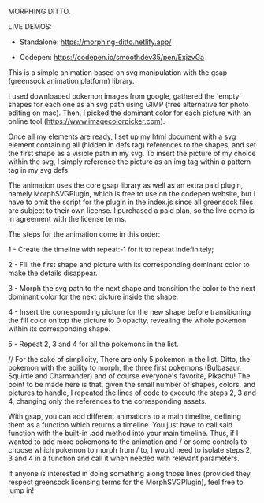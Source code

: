MORPHING DITTO.

LIVE DEMOS:

- Standalone: https://morphing-ditto.netlify.app/

- Codepen: https://codepen.io/smoothdev35/pen/ExjzvGa 



This is a simple animation based on svg manipulation with the gsap (greensock animation platform) library. 

I used downloaded pokemon images from google, gathered the 'empty' shapes for each one as an svg path using GIMP (free alternative for photo editing on mac).
Then, I picked the dominant color for each picture with an online tool (https://www.imagecolorpicker.com).

Once all my elements are ready, I set up my html document with a svg element containing all (hidden in defs tag) references to the shapes, 
and set the first shape as a visible path in my svg. To insert the picture of my choice within the svg, I simply reference the picture as an img tag within a pattern tag 
in my svg defs.

The animation uses the core gsap library as well as an extra paid plugin, namely MorphSVGPlugin, which is free to use on the codepen website, but I have to omit the script for the plugin in the index.js since all greensock files are subject to their own license. I purchased a paid plan, so the live demo is in agreement with the license terms.

The steps for the animation come in this order:

1 - Create the timeline with repeat:-1 for it to repeat indefinitely;

2 - Fill the first shape and picture with its corresponding dominant color to make the details disappear.

3 - Morph the svg path to the next shape and transition the color to the next dominant color for the next picture inside the shape.

4 - Insert the corresponding picture for the new shape before transitioning the fill color on top the picture to 0 opacity,
revealing the whole pokemon within its corresponding shape.

5 - Repeat 2, 3 and 4 for all the pokemons in the list.

// For the sake of simplicity, There are only 5 pokemon in the list. Ditto, the pokemon with the ability to morph, 
the three first pokemons (Bulbasaur, Squirtle and Charmander) and of course everyone's favorite, Pikachu!
The point to be made here is that, given the small number of shapes, colors, and pictures to handle, I repeated the lines of code to execute the steps 2, 3 and 4,
changing only the references to the corresponding assets.

With gsap, you can add different animations to a main timeline, defining them as a function which returns a timeline. You just have to call said function with 
the built-in .add method into your main timeline. Thus, if I wanted to add more pokemons to the animation and / or some controls to choose which pokemon
to morph from / to, I would need to isolate steps 2, 3 and 4 in a function and call it when needed with relevant parameters.

If anyone is interested in doing something along those lines (provided they respect greensock licensing terms for the MorphSVGPlugin), feel free to jump in!



